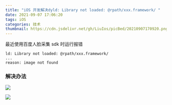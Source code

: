 ```yaml
---
title: "iOS 开发解决dyld: Library not loaded: @rpath/xxx.framework/ "
date: 2021-09-07 17:06:20
tags: iOS
categories: 技术
thumbnail: https://cdn.jsdelivr.net/gh/LiuIos/picBed/20210907170920.png
---
```


最近使用百度人脸采集 sdk 时运行报错

```
ld: Library not loaded: @rpath/xxx.framework/
...
reason: image not found
```

### 解决办法

![](https://cdn.jsdelivr.net/gh/LiuIos/picBed/20210907171430.png)

![](https://cdn.jsdelivr.net/gh/LiuIos/picBed/ttttt.png)
